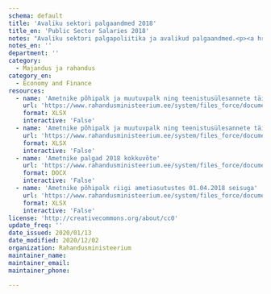 ```yaml
---
schema: default
title: 'Avaliku sektori palgaandmed 2018'
title_en: 'Public Sector Salaries 2018'
notes: "Avaliku sektori palgapoliitika ja avalikud palgaandmed.<p><a href='https://www.rahandusministeerium.ee/et/riigi-personalipoliitika/palgapoliitika'>https://www.rahandusministeerium.ee/et/riigi-personalipoliitika/palgapoliitika</a></p>"
notes_en: ''
department: ''
category:
  - Majandus ja rahandus
category_en:
  - Economy and Finance
resources:
  - name: 'Ametnike põhipalk ja muutuvpalk ning teenistusülesannete täitmisest tulenev muu tulu riigi ametiasutustes 01.01.-31.12.2018'
    url: 'https://www.rahandusministeerium.ee/system/files_force/document_files/aasta_kogupalk_2018_riik.xlsx?download=1'
    format: XLSX
    interactive: 'False'
  - name: 'Ametnike põhipalk ja muutuvpalk ning teenistusülesannete täitmisest tulenev muu tulu KOV üksuste ametiasutustes 01.01.-31.12.2018'
    url: 'https://www.rahandusministeerium.ee/system/files_force/document_files/aasta_kogupalk_2018_kov.xlsx?download=1'
    format: XLSX
    interactive: 'False'
  - name: 'Ametnike palgad 2018 kokkuvõte'
    url: 'https://www.rahandusministeerium.ee/system/files_force/document_files/ametnike_palgad_2018_kokkuvote.docx?download=1'
    format: DOCX
    interactive: 'False'
  - name: 'Ametnike põhipalk riigi ametiasutustes 01.04.2018 seisuga'
    url: 'https://www.rahandusministeerium.ee/system/files_force/document_files/riik_pohipalk_01.04.2018.xlsx?download=1'
    format: XLSX
    interactive: 'False'
license: 'http://creativecommons.org/about/cc0'
update_freq: ''
date_issued: 2020/01/13
date_modified: 2020/12/02
organization: Rahandusministeerium
maintainer_name: 
maintainer_email: 
maintainer_phone:

---
```

